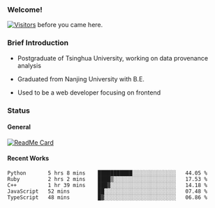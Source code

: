 ### Welcome!

[![Visitors](https://visitor-badge.laobi.icu/badge?page_id=HermitSun.HermitSun)]() before you came here.

### Brief Introduction

- Postgraduate of Tsinghua University, working on data provenance analysis

- Graduated from Nanjing University with B.E.

- Used to be a web developer focusing on frontend

### Status

#### General

[![ReadMe Card](https://github-readme-stats.hermitsun.vercel.app/api?username=HermitSun&count_private=true&show_icons=true)]()

#### Recent Works

<!--START_SECTION:waka-->
```text
Python       5 hrs 8 mins    ███████████░░░░░░░░░░░░░░   44.05 % 
Ruby         2 hrs 2 mins    ████▒░░░░░░░░░░░░░░░░░░░░   17.53 % 
C++          1 hr 39 mins    ███▓░░░░░░░░░░░░░░░░░░░░░   14.18 % 
JavaScript   52 mins         ██░░░░░░░░░░░░░░░░░░░░░░░   07.48 % 
TypeScript   48 mins         █▓░░░░░░░░░░░░░░░░░░░░░░░   06.86 % 
```
<!--END_SECTION:waka-->
